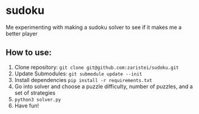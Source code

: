 # sudoku
Me experimenting with making a sudoku solver to see if it makes me a better player

## How to use:
1. Clone repository: `git clone git@github.com:zaristei/sudoku.git`
2. Update Submodules: `git submodule update --init`
3. Install dependencies `pip install -r requirements.txt`
4. Go into solver and choose a puzzle difficulty, number of puzzles, and a set of strategies
5. `python3 solver.py`
6. Have fun!
